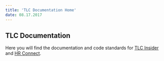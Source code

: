 ```yaml
---
title: 'TLC Documentation Home'
date: 08.17.2017
---
```

## TLC Documentation

Here you will find the documentation and code standards for [TLC Insider](localhost:4000) and [HR Connect](localhost:3000).
